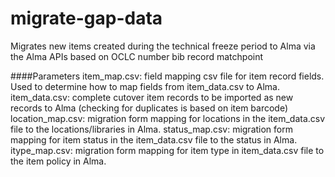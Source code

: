 # migrate-gap-data
Migrates new items created during the technical freeze period to Alma via the Alma APIs based on OCLC number bib record matchpoint

####Parameters
item_map.csv: field mapping csv file for item record fields.  Used to determine how to map fields from item_data.csv to Alma. 
item_data.csv: complete cutover item records to be imported as new records to Alma (checking for duplicates is based on item barcode)
location_map.csv: migration form mapping for locations in the item_data.csv file to the locations/libraries in Alma. 
status_map.csv: migration form mapping for item status in the item_data.csv file to the status in Alma. 
itype_map.csv: migration form mapping for item type in item_data.csv file to the item policy in Alma. 
